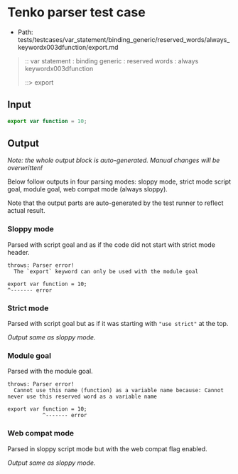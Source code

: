# Tenko parser test case

- Path: tests/testcases/var_statement/binding_generic/reserved_words/always_keywordx003dfunction/export.md

> :: var statement : binding generic : reserved words : always keywordx003dfunction
>
> ::> export

## Input

`````js
export var function = 10;
`````

## Output

_Note: the whole output block is auto-generated. Manual changes will be overwritten!_

Below follow outputs in four parsing modes: sloppy mode, strict mode script goal, module goal, web compat mode (always sloppy).

Note that the output parts are auto-generated by the test runner to reflect actual result.

### Sloppy mode

Parsed with script goal and as if the code did not start with strict mode header.

`````
throws: Parser error!
  The `export` keyword can only be used with the module goal

export var function = 10;
^------- error
`````

### Strict mode

Parsed with script goal but as if it was starting with `"use strict"` at the top.

_Output same as sloppy mode._

### Module goal

Parsed with the module goal.

`````
throws: Parser error!
  Cannot use this name (function) as a variable name because: Cannot never use this reserved word as a variable name

export var function = 10;
           ^------- error
`````


### Web compat mode

Parsed in sloppy script mode but with the web compat flag enabled.

_Output same as sloppy mode._
